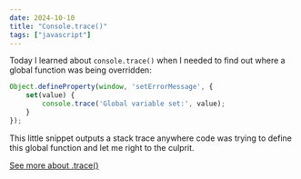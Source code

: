 ```yaml
---
date: 2024-10-10
title: "Console.trace()"
tags: ["javascript"]
---
```



Today I learned about `console.trace()` when I needed to find out where a global function was being overridden:

```js
Object.defineProperty(window, 'setErrorMessage', {
    set(value) {
        console.trace('Global variable set:', value);
    }
});
```
This little snippet outputs a stack trace anywhere code was trying to define this global function and let me right to the culprit.

[See more about .trace()](https://developer.mozilla.org/en-US/docs/Web/API/console/trace_static)
